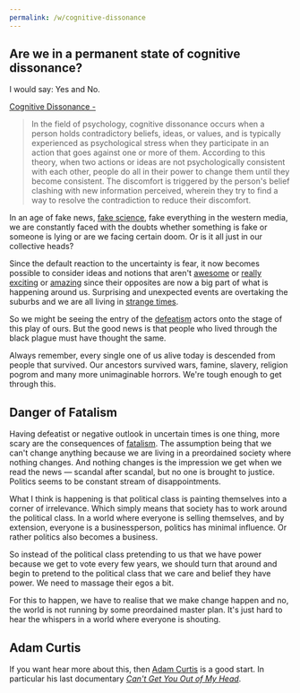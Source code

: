 ```yaml
---
permalink: /w/cognitive-dissonance
---
```


## Are we in a permanent state of cognitive dissonance?

I would say: Yes and No.

[Cognitive Dissonance -](https://en.wikipedia.org/wiki/Cognitive_dissonance)

> In the field of psychology, cognitive dissonance occurs when a person holds contradictory beliefs, ideas, or values, and is typically experienced as psychological stress when they participate in an action that goes against one or more of them. According to this theory, when two actions or ideas are not psychologically consistent with each other, people do all in their power to change them until they become consistent. The discomfort is triggered by the person's belief clashing with new information perceived, wherein they try to find a way to resolve the contradiction to reduce their discomfort.

In an age of fake news, [fake science](/a/science), fake everything in the western media, we are constantly faced with the doubts whether something is fake or someone is lying or are we facing certain doom. Or is it all just in our collective heads?

Since the default reaction to the uncertainty is fear, it now becomes possible to consider ideas and notions that aren't [awesome](/c/awesome) or [really exciting](/c/exciting) or [amazing](/c/amazing) since their opposites are now a big part of what is happening around us. Surprising and unexpected events are overtaking the suburbs and we are all living in [strange times](/a/will-we-be-shot).

So we might be seeing the entry of the [defeatism](https://en.wikipedia.org/wiki/Defeatism) actors onto the stage of this play of ours. But the good news is that people who lived through the black plague must have thought the same.

Always remember, every single one of us alive today is descended from people that survived. Our ancestors survived wars, famine, slavery, religion pogrom and many more unimaginable horrors. We're tough enough to get through this.

## Danger of Fatalism

Having defeatist or negative outlook in uncertain times is one thing, more scary are the consequences of [fatalism](https://en.wikipedia.org/wiki/Fatalism). The assumption being that we can't change anything because we are living in a preordained society where nothing changes. And nothing changes is the impression we get when we read the news — scandal after scandal, but no one is brought to justice. Politics seems to be constant stream of disappointments.

What I think is happening is that political class is painting themselves into a corner of irrelevance. Which simply means that society has to work around the political class. In a world where everyone is selling themselves, and by extension, everyone is a businessperson, politics has minimal influence. Or rather politics also becomes a business. 

So instead of the political class pretending to us that we have power because we get to vote every few years, we should turn that around and begin to pretend to the political class that we care and belief they have power. We need to massage their egos a bit.

For this to happen, we have to realise that we make change happen and no, the world is not running by some preordained master plan. It's just hard to hear the whispers in a world where everyone is shouting.

## Adam Curtis

If you want hear more about this, then [Adam Curtis](https://en.wikipedia.org/wiki/Adam_Curtis) is a good start. In particular his last documentary [*Can't Get You Out of My Head*](https://thoughtmaybe.com/cant-get-you-out-of-my-head/).

